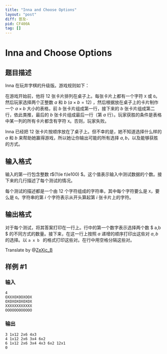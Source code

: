 ```yaml
---
title: "Inna and Choose Options"
layout: "post"
diff: 普及-
pid: CF400A
tag: []
---
```


# Inna and Choose Options

## 题目描述

Inna 在玩井字棋的升级版。游戏规则如下：

在游戏开始前，他将 $12$ 张卡片排列在桌子上。每张卡片上都有一个字符 `X` 或 `O`。然后玩家选择两个正整数 $a$ 和 $b$ $(a\times b=12)$ 
，然后根据放在桌子上的卡片制作一个 $a\times b$ 大小的表格，前 $b$ 
 张卡片组成第一行，接下来的 $b$ 张卡片组成第二行，依此类推，最后的 $b$ 张卡片组成最后一行（第 $a$ 行）。玩家获胜的条件是表格中某一列的所有卡片都含有字符 `X`。否则，玩家失败。

Inna 已经把 $12$ 张卡片按顺序放在了桌子上。但不幸的是，她不知道选择什么样的 $a$ 和 $b$ 来帮助她赢得游戏，所以她让你输出可能的所有选择 $a,b$，以及能够获胜的方式。

## 输入格式

输入的第一行包含整数 $t$$(1\le t\le100) $。这个值表示输入中测试数据的个数。接下来的几行描述了每个测试的情况。

每个测试的描述都是一个由 $12$ 个字符组成的字符串，其中每个字符要么是 `X`，要么是 `O`。字符串的第 $i$ 个字符表示从开头算起第 $i$ 张卡片上的字符。

## 输出格式

对于每个测试，将其答案打印在一行上。行中的第一个数字表示选择两个数 $ a,b $ 的不同方式的数量。接下来，在这一行上按照 $a$ 递增的顺序打印出这些对 $a,b$ 的选择。以 `a x b ` 的格式打印这些对。在行中用空格分隔这些对。

Translate by @[ZeXic_B](https://www.luogu.com.cn/user/661274)

## 样例 #1

### 输入

```
4
OXXXOXOOXOOX
OXOXOXOXOXOX
XXXXXXXXXXXX
OOOOOOOOOOOO

```

### 输出

```
3 1x12 2x6 4x3
4 1x12 2x6 3x4 6x2
6 1x12 2x6 3x4 4x3 6x2 12x1
0

```

